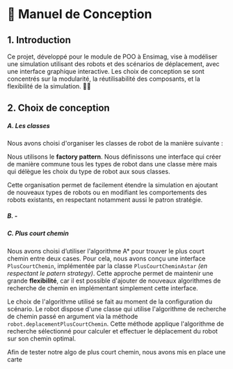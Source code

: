 
# 📖 Manuel de Conception

## 1. Introduction
Ce projet, développé pour le module de POO à Ensimag, vise à modéliser une simulation utilisant des robots et des scénarios de déplacement, avec une interface graphique interactive. Les choix de conception se sont concentrés sur la modularité, la réutilisabilité des composants, et la flexibilité de la simulation. 🤖💡

## 2. Choix de conception

##### A. Les classes


Nous avons choisi d'organiser les classes de robot de la manière suivante :

Nous utilisons le **factory pattern**. Nous définissons une interface qui créer de manière commune tous les types de robot dans une classe mère mais qui délègue les choix du type de robot aux sous classes.

Cette organisation permet de facilement étendre la simulation en ajoutant de nouveaux types de robots ou en modifiant les comportements des robots existants, en respectant notamment aussi le patron stratégie.

##### B. -

##### C. Plus court chemin

Nous avons choisi d’utiliser l'algorithme A* pour trouver le plus court chemin entre deux cases. Pour cela, nous avons conçu une interface `PlusCourtChemin`, implémentée par la classe `PlusCourtCheminAstar` *(en respectant le patern strategy)*. Cette approche permet de maintenir une grande **flexibilité**, car il est possible d'ajouter de nouveaux algorithmes de recherche de chemin en implémentant simplement cette interface.

Le choix de l'algorithme utilisé se fait au moment de la configuration du scénario. Le robot dispose d'une classe qui utilise l'algorithme de recherche de chemin passé en argument via la méthode `robot.deplacementPlusCourtChemin`. Cette méthode applique l'algorithme de recherche sélectionné pour calculer et effectuer le déplacement du robot sur son chemin optimal.

Afin de tester notre algo de plus court chemin, nous avons mis en place une carte 

